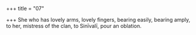 +++
title = "07"

+++
She who has lovely arms, lovely fingers, bearing easily, bearing amply, to her, mistress of the clan, to Sinīvalī, pour an oblation.